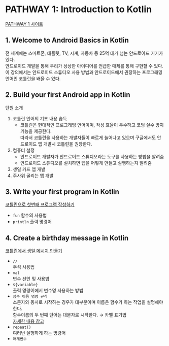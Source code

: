 # PATHWAY 1: Introduction to Kotlin
[PATHWAY 1 사이트](https://developer.android.com/courses/pathways/android-basics-kotlin-one)

## 1. Welcome to Android Basics in Kotlin
전 세계에는 스마트폰, 태플릿, TV, 시계, 자동차 등 25억 대가 넘는 안드로이드 기기가 있다.</br>
안드로이드 개발을 통해 우리가 상상한 아이디어를 언급한 매체를 통해 구현할 수 있다. </br>
이 강의에서는 안드로이드 스튜디오 사용 방법과 안드로이드에서 권장하는 프로그래밍 언어인 코틀린을 배울 수 있다.

## 2. Build your first Android app in Kotlin
단원 소개
1. 코틀린 언어의 기초 내용 습득 
    - 코틀린은 현대적인 프로그래밍 언어이며, 작성 효율이 우수하고 코딩 실수 방지 기능을 제공한다.</br>
    따라서 코틀린을 사용하는 개발자들이 빠르게 늘어나고 있으며 구글에서도 안드로이드 앱 개발시 코틀린을 권장한다.
2. 컴퓨터 설정
    - 안드로이드 개발자가 안드로이드 스튜디오라는 도구를 사용하는 방법을 알려줌
    - 안드로이드 스튜디오를 설치하면 앱을 어떻게 만들고 실행하는지 알려줌
3. 생일 카드 앱 개발
4. 주사위 굴리는 앱 개발

## 3. Write your first program in Kotlin
[코틀린으로 첫번째 프로그램 작성하기](https://developer.android.com/codelabs/basic-android-kotlin-training-first-kotlin-program?continue=https%3A%2F%2Fdeveloper.android.com%2Fcourses%2Fpathways%2Fandroid-basics-kotlin-one%23codelab-https%3A%2F%2Fdeveloper.android.com%2Fcodelabs%2Fbasic-android-kotlin-training-first-kotlin-program#0)

- `fun` 함수의 사용법
- `println` 출력 명령어

## 4. Create a birthday message in Kotlin
[코틀린에서 생일 메시지 만들기](https://developer.android.com/codelabs/basic-android-kotlin-training-kotlin-birthday-message?continue=https%3A%2F%2Fdeveloper.android.com%2Fcourses%2Fpathways%2Fandroid-basics-kotlin-one%23codelab-https%3A%2F%2Fdeveloper.android.com%2Fcodelabs%2Fbasic-android-kotlin-training-kotlin-birthday-message#1)

- `//`</br>
주석 사용법
- `val`</br>
변수 선언 및 사용법
- `${variable}`</br>
출력 명령어에서 변수명 사용하는 방법
- `함수 이름 명명 규칙`</br>
소문자와 동사로 시작하는 경우가 대부분이며 이름은 함수가 하는 작업을 설명해야 한다.</br>
함수이름의 두 번째 단어는 대문자로 시작한다. → 카멜 표기법</br>
[자세한 내용 참고](https://developer.android.com/kotlin/style-guide)
- `repeat()`</br>
여러번 실행하게 하는 명령어
- `매개변수`
